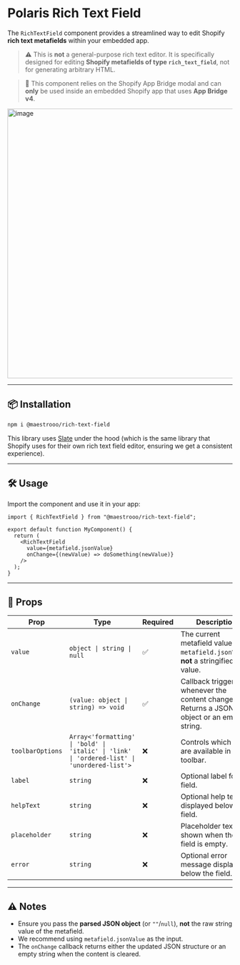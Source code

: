 # Polaris Rich Text Field

The `RichTextField` component provides a streamlined way to edit Shopify **rich text metafields** within your embedded app.

> ⚠️ This is **not** a general-purpose rich text editor. It is specifically designed for editing **Shopify metafields of type `rich_text_field`**, not for generating arbitrary HTML.

> 🚫 This component relies on the Shopify App Bridge modal and can **only** be used inside an embedded Shopify app that uses **App Bridge v4**.

<img width="604" alt="image" src="https://github.com/user-attachments/assets/e0ac6b15-61c9-4444-aef9-a7270d266199" />

---

## 📦 Installation

```bash
npm i @maestrooo/rich-text-field
```

This library uses [Slate](https://www.slatejs.org) under the hood (which is the same library that Shopify uses for their own rich text field editor, ensuring we get a consistent experience).

---

## 🛠️ Usage

Import the component and use it in your app:

```tsx
import { RichTextField } from "@maestrooo/rich-text-field";

export default function MyComponent() {
  return (
    <RichTextField 
      value={metafield.jsonValue} 
      onChange={(newValue) => doSomething(newValue)} 
    />
  );
}
```

---

## 🧾 Props

| Prop            | Type                                                                 | Required | Description                                                                 |
|-----------------|----------------------------------------------------------------------|----------|-----------------------------------------------------------------------------|
| `value`         | `object \| string \| null`                                           | ✅       | The current metafield value. Use `metafield.jsonValue`, **not** a stringified value. |
| `onChange`      | `(value: object \| string) => void`                                  | ✅       | Callback triggered whenever the content changes. Returns a JSON object or an empty string. |
| `toolbarOptions`| `Array<'formatting' \| 'bold' \| 'italic' \| 'link' \| 'ordered-list' \| 'unordered-list'>` | ❌       | Controls which tools are available in the toolbar.                         |
| `label`         | `string`                                                             | ❌       | Optional label for the field.                                              |
| `helpText`      | `string`                                                             | ❌       | Optional help text displayed below the field.                              |
| `placeholder`   | `string`                                                             | ❌       | Placeholder text shown when the field is empty.                            |
| `error`         | `string`                                                             | ❌       | Optional error message displayed below the field.                          |

---

## ⚠️ Notes

- Ensure you pass the **parsed JSON object** (or `""`/`null`), **not** the raw string value of the metafield.
- We recommend using `metafield.jsonValue` as the input.
- The `onChange` callback returns either the updated JSON structure or an empty string when the content is cleared.

